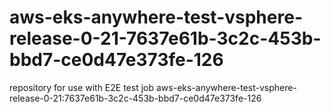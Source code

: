 # aws-eks-anywhere-test-vsphere-release-0-21-7637e61b-3c2c-453b-bbd7-ce0d47e373fe-126
repository for use with E2E test job aws-eks-anywhere-test-vsphere-release-0-21:7637e61b-3c2c-453b-bbd7-ce0d47e373fe-126
